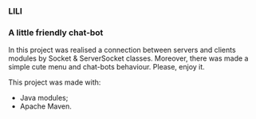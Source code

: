 ### LILI ###
### A little friendly chat-bot ###
In this project was realised a connection between servers and clients modules by Socket & ServerSocket classes.
Moreover, there was made a simple cute menu and chat-bots behaviour.
Please, enjoy it.

This project was made with:
- Java modules;
- Apache Maven.

